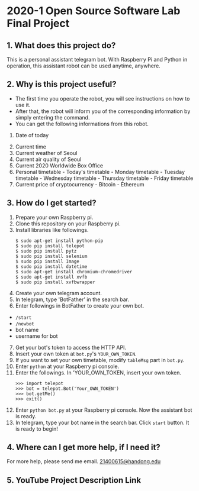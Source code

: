 # 2020-1 Open Source Software Lab Final Project

## 1. What does this project do?
This is a personal assistant telegram bot.
With Raspberry Pi and Python in operation, this assistant robot can be used anytime, anywhere.


## 2. Why is this project useful?
* The first time you operate the robot, you will see instructions on how to use it.
* After that, the robot will inform you of the corresponding information by simply entering the command.
* You can get the following informations from this robot.
 1. Date of today
  2) Current time
  3) Current weather of Seoul
  4) Current air quality of Seoul
  5) Current 2020 Worldwide Box Office
  6) Personal timetable
    - Today's timetable
    - Monday timetable
    - Tuesday timetable
    - Wednesday timetable
    - Thursday timetable
    - Friday timetable
  7) Current price of cryptocurrency
    - Bitcoin
    - Ethereum


## 3. How do I get started?
1. Prepare your own Raspberry pi.
2. Clone this repository on your Raspberry pi.
3. Install libraries like followings.
    ```
    $ sudo apt-get install python-pip
    $ sudo pip install telepot
    $ sudo pip install pytz
    $ sudo pip install selenium
    $ sudo pip install Image
    $ sudo pip install datetime
    $ sudo apt-get install chromium-chromedriver
    $ sudo apt-get install xvfb
    $ sudo pip install xvfbwrapper
    ```
4. Create your own telegram account.
5. In telegram, type 'BotFather' in the search bar.
6. Enter followings in BotFather to create your own bot.
  - `/start`
  - `/newbot`
  - bot name
  - username for bot
7. Get your bot's token to access the HTTP API.
8. Insert your own token at `bot.py`'s `YOUR_OWN_TOKEN`.
9. If you want to set your own timetable, modify `tableMsg` part in `bot.py`.
10. Enter `python` at your Raspberry pi console.
11. Enter the followings. In 'YOUR_OWN_TOKEN, insert your own token.
    ```
    >>> import telepot
    >>> bot = telepot.Bot('Your_OWN_TOKEN')
    >>> bot.getMe()
    >>> exit()
    ```
12. Enter `python bot.py` at your Raspberry pi console. Now the assistant bot is ready.
13. In telegram, type your bot name in the search bar. Click `start` button. It is ready to begin!


## 4. Where can I get more help, if I need it?
For more help, please send me email. <21400615@handong.edu>


## 5. YouTube Project Description Link

